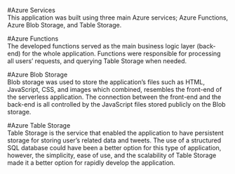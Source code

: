 #Azure Services  
This application was built using three main Azure services; Azure Functions, Azure Blob Storage,
and Table Storage.  

#Azure Functions  
The developed functions served as the main business logic layer (back-end) for the whole
application. Functions were responsible for processing all users’ requests, and querying Table
Storage when needed.  

#Azure Blob Storage  
Blob storage was used to store the application’s files such as HTML, JavaScript, CSS, and images
which combined, resembles the front-end of the serverless application. The connection between
the front-end and the back-end is all controlled by the JavaScript files stored publicly on the Blob
storage.  

#Azure Table Storage  
Table Storage is the service that enabled the application to have persistent storage for storing user’s
related data and tweets. The use of a structured SQL database could have been a better option for
this type of application, however, the simplicity, ease of use, and the scalability of Table Storage
made it a better option for rapidly develop the application.  

